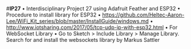 #**IP27**
•	Interdisciplinary Project 27 using Adafruit Feather and ESP32 
•	Procedure to install library for ESP32
•	https://github.com/Heltec-Aaron-Lee/WiFi_Kit_series/blob/master/InstallGuide/windows.md
•	http://www.iotsharing.com/2017/05/tcp-udp-ip-with-esp32.html
•	For WebSocket Library 
•	Go to Sketch > Include Library > Manage Library. Search for and install the websockets library by Markus Sattler 

